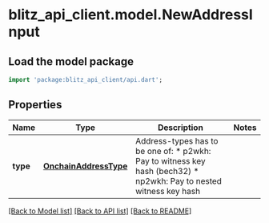 # blitz_api_client.model.NewAddressInput

## Load the model package
```dart
import 'package:blitz_api_client/api.dart';
```

## Properties
Name | Type | Description | Notes
------------ | ------------- | ------------- | -------------
**type** | [**OnchainAddressType**](OnchainAddressType.md) |  Address-types has to be one of: * p2wkh:  Pay to witness key hash (bech32) * np2wkh: Pay to nested witness key hash      | 

[[Back to Model list]](../README.md#documentation-for-models) [[Back to API list]](../README.md#documentation-for-api-endpoints) [[Back to README]](../README.md)


